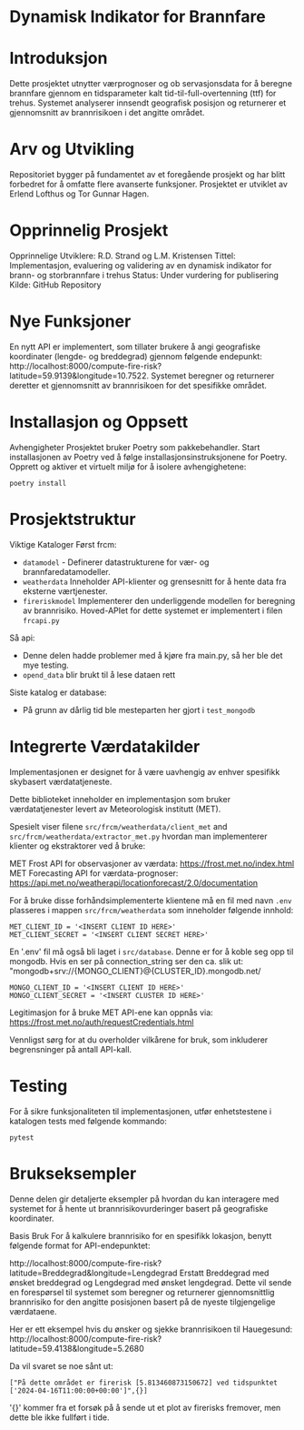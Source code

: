 # Dynamisk Indikator for Brannfare

# Introduksjon
Dette prosjektet utnytter værprognoser og ob servasjonsdata for å beregne brannfare gjennom en tidsparameter kalt tid-til-full-overtenning (ttf) for trehus. Systemet analyserer innsendt geografisk posisjon og returnerer et gjennomsnitt av brannrisikoen i det angitte området.

# Arv og Utvikling
Repositoriet bygger på fundamentet av et foregående prosjekt og har blitt forbedret for å omfatte flere avanserte funksjoner. Prosjektet er utviklet av Erlend Lofthus og Tor Gunnar Hagen.

# Opprinnelig Prosjekt
Opprinnelige Utviklere: R.D. Strand og L.M. Kristensen
Tittel: Implementasjon, evaluering og validering av en dynamisk indikator for brann- og storbrannfare i trehus
Status: Under vurdering for publisering
Kilde: GitHub Repository

# Nye Funksjoner
En nytt API er implementert, som tillater brukere å angi geografiske koordinater (lengde- og breddegrad) gjennom følgende endepunkt: http://localhost:8000/compute-fire-risk?latitude=59.9139&longitude=10.7522. Systemet beregner og returnerer deretter et gjennomsnitt av brannrisikoen for det spesifikke området.

# Installasjon og Oppsett
Avhengigheter
Prosjektet bruker Poetry som pakkebehandler. Start installasjonen av Poetry ved å følge installasjonsinstruksjonene for Poetry. Opprett og aktiver et virtuelt miljø for å isolere avhengighetene:

```
poetry install
```

# Prosjektstruktur
Viktige Kataloger
Først frcm:
- `datamodel` - Definerer datastrukturene for vær- og brannfaredatamodeller.
- `weatherdata` Inneholder API-klienter og grensesnitt for å hente data fra eksterne værtjenester.
- `fireriskmodel` Implementerer den underliggende modellen for beregning av brannrisiko.
Hoved-APIet for dette systemet er implementert i filen `frcapi.py`

Så api:
- Denne delen hadde problemer med å kjøre fra main.py, så her ble det mye testing.
- `opend_data` blir brukt til å lese dataen rett

Siste katalog er database:
- På grunn av dårlig tid ble mesteparten her gjort i `test_mongodb`

# Integrerte Værdatakilder
Implementasjonen er designet for å være uavhengig av enhver spesifikk skybasert værdatatjeneste.

Dette biblioteket inneholder en implementasjon som bruker værdatatjenester levert av Meteorologisk institutt (MET).

Spesielt viser filene `src/frcm/weatherdata/client_met` and `src/frcm/weatherdata/extractor_met.py` hvordan man implementerer klienter og ekstraktorer ved å bruke:

MET Frost API for observasjoner av værdata: https://frost.met.no/index.html
MET Forecasting API for værdata-prognoser: https://api.met.no/weatherapi/locationforecast/2.0/documentation

For å bruke disse forhåndsimplementerte klientene må en fil med navn `.env` plasseres i mappen `src/frcm/weatherdata` som inneholder følgende innhold:

```
MET_CLIENT_ID = '<INSERT CLIENT ID HERE>'
MET_CLIENT_SECRET = '<INSERT CLIENT SECRET HERE>'
```
En '.env' fil må også bli laget i `src/database`. Denne er for å koble seg opp til mongodb. Hvis en ser på connection_string ser den ca. slik ut: "mongodb+srv://{MONGO_CLIENT}@{CLUSTER_ID}.mongodb.net/

```
MONGO_CLIENT_ID = '<INSERT CLIENT ID HERE>'
MONGO_CLIENT_SECRET = '<INSERT CLUSTER ID HERE>'

```

Legitimasjon for å bruke MET API-ene kan oppnås via: https://frost.met.no/auth/requestCredentials.html

Vennligst sørg for at du overholder vilkårene for bruk, som inkluderer begrensninger på antall API-kall.

# Testing
For å sikre funksjonaliteten til implementasjonen, utfør enhetstestene i katalogen tests med følgende kommando:

```
pytest
```

# Brukseksempler
Denne delen gir detaljerte eksempler på hvordan du kan interagere med systemet for å hente ut brannrisikovurderinger basert på geografiske koordinater.

Basis Bruk
For å kalkulere brannrisiko for en spesifikk lokasjon, benytt følgende format for API-endepunktet:


http://localhost:8000/compute-fire-risk?latitude=Breddegrad&longitude=Lengdegrad
Erstatt Breddegrad med ønsket breddegrad og Lengdegrad med ønsket lengdegrad. Dette vil sende en forespørsel til systemet som beregner og returnerer gjennomsnittlig brannrisiko for den angitte posisjonen basert på de nyeste tilgjengelige værdataene.

Her er ett eksempel hvis du ønsker og sjekke brannrisikoen til Hauegesund:
http://localhost:8000/compute-fire-risk?latitude=59.4138&longitude=5.2680

Da vil svaret se noe sånt ut:

```
["På dette området er firerisk [5.813460873150672] ved tidspunktet ['2024-04-16T11:00:00+00:00']",{}]
```
'{}' kommer fra et forsøk på å sende ut et plot av firerisks fremover, men dette ble ikke fullført i tide. 
